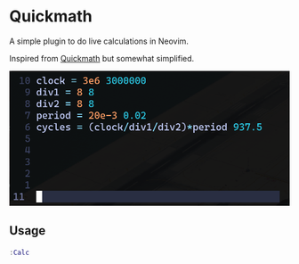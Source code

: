 Quickmath
=========

A simple plugin to do live calculations in Neovim.

Inspired from [Quickmath](https://github.com/jbyuki/quickmath.nvim) but somewhat simplified.

![quickmath screenshot](https://raw.githubusercontent.com/jbyuki/gifs/main/quickmath.PNG)

Usage
-----


```lua
:Calc
```


